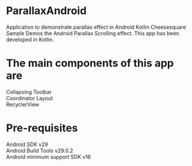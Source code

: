 # ParallaxAndroid
Application to demonstrate parallax effect in Android Kotlin
Cheesesquare Sample
Demos the Android Parallax Scrolling effect. This app has been developed in Kotlin.

# The main components of this app are
Collapsing Toolbar\
Coordinator Layout\
RecyclerView

# Pre-requisites
Android SDK v29\
Android Build Tools v29.0.2\
Android minimum support SDK v16


